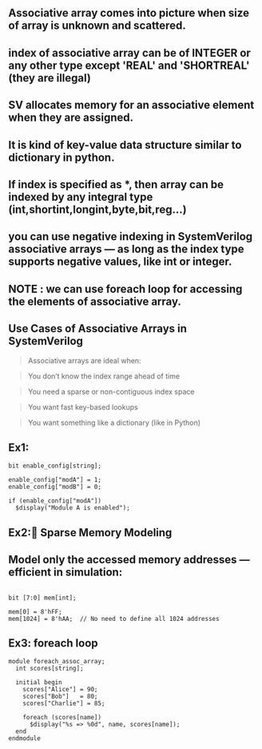 ## Associative array comes into picture when size of array is **unknown and scattered.**
## index of associative array can be of INTEGER or any other type except 'REAL' and 'SHORTREAL' (they are illegal)
## SV allocates memory for an associative element when they are assigned.
## It is kind of key-value data structure similar to dictionary in python.
## If index is specified as *, then array can be indexed by any integral type (int,shortint,longint,byte,bit,reg...)
## you can use negative indexing in SystemVerilog associative arrays — as long as the index type supports negative values, like int or integer.
## NOTE : we can use foreach loop for accessing the elements of associative array.

## Use Cases of Associative Arrays in SystemVerilog
> Associative arrays are ideal when:

> You don’t know the index range ahead of time

> You need a sparse or non-contiguous index space

> You want fast key-based lookups

> You want something like a dictionary (like in Python)

## Ex1:
```
bit enable_config[string];

enable_config["modA"] = 1;
enable_config["modB"] = 0;

if (enable_config["modA"])
  $display("Module A is enabled");
```

## Ex2:🧱 Sparse Memory Modeling
## Model only the accessed memory addresses — efficient in simulation:
```

bit [7:0] mem[int];

mem[0] = 8'hFF;
mem[1024] = 8'hAA;  // No need to define all 1024 addresses
```

## Ex3: foreach loop
```
module foreach_assoc_array;
  int scores[string];

  initial begin
    scores["Alice"] = 90;
    scores["Bob"]   = 80;
    scores["Charlie"] = 85;

    foreach (scores[name])
      $display("%s => %0d", name, scores[name]);
  end
endmodule
```
